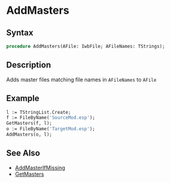 # AddMasters

## Syntax

```pascal
procedure AddMasters(AFile: IwbFile; AFileNames: TStrings);
```

## Description

Adds master files matching file names in `AFileNames` to `AFile`

## Example

```pascal
l := TStringList.Create;
f := FileByName('SourceMod.esp');
GetMasters(f, l);
o := FileByName('TargetMod.esp');
AddMasters(o, l);
```

## See Also

- [AddMasterIfMissing](IwbFile_AddMasterIfMissing.md)
- [GetMasters](IwbFile_GetMasters.md)
